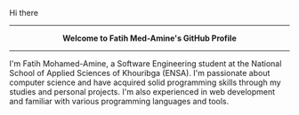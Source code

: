 Hi there  

---

<center>

**Welcome to Fatih Med-Amine's GitHub Profile**

</center>

---

I'm Fatih Mohamed-Amine, a Software Engineering student at the National School of Applied Sciences of Khouribga (ENSA). I'm passionate about computer science and have acquired solid programming skills through my studies and personal projects. I'm also experienced in web development and familiar with various programming languages and tools.

